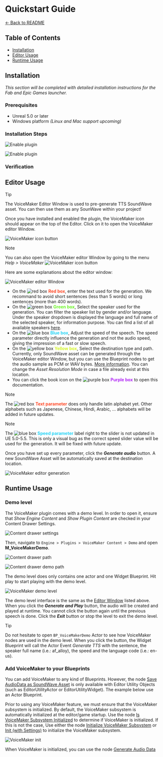 # Quickstart Guide

[← Back to README](README.md)

## Table of Contents
- [Installation](#installation)
- [Editor Usage](#editor-usage)
- [Runtime Usage](#runtime-usage)

## Installation

*This section will be completed with detailed installation instructions for the Fab and Epic Games launcher.*

### Prerequisites

* Unreal 5.0 or later
* Windows platform *(Linux and Mac support upcoming)*

### Installation Steps

![Enable plugin](/res/install_plugin_enable_1.png)

![Enable plugin](/res/install_plugin_enable_2.png)

### Verification

## Editor Usage

> [!TIP]
> The VoiceMaker Editor Window is used to pre-generate TTS SoundWave asset. You can then use them as any SounWave within your project!

Once you have installed and enabled the plugin, the VoiceMaker icon should appear on the top of the Editor. Click on it to open the VoiceMaker editor Window.

![VoiceMaker icon button](/res/usage_editor_button_1.png)

> [!NOTE]
> You can also open the VoiceMaker editor Window by going to the menu *Help > VoiceMaker*
> ![VoiceMaker icon button](/res/usage_editor_button_2.png)

Here are some explanations about the editor window:

![VoiceMaker editor Window](res/usage_editor_window.png)

* On the ![red box](https://placehold.co/10x10/ff4927/ff4927) <b style="color: #FF4927">Red box</b>, enter the text used for the generation. We recommand to avoid short sentences (less than 5 words) or long sentences (more than 400 words).
* On the ![green box](https://placehold.co/10x10/6cf527/6cf527) <b style="color: #6CF527">Green box</b>, Select the speaker used for the generation. You can filter the speaker list by gender and/or language. Under the speaker dropdown is displayed the language and full name of the selected speaker, for information purpose. You can find a list of all available speakers [here](voices.md).
* On the ![blue box](https://placehold.co/10x10/27d3f5/27d3f5) <b style="color: #27D3F5">Blue box</b>, Adjust the speed of the speech. The speed parameter directly influence the generation and not the audio speed, giving the impression of a fast or slow speech.
* On the ![yellow box](https://placehold.co/10x10/d3f527/d3f527) <b style="color: #D3F527">Yellow box</b>, Select the destination type and path. Currently, only SoundWave asset can be generated through the VoiceMaker editor Window, but you can use the Blueprint nodes to get the audio sample as PCM or WAV bytes. [More information](bp_library.md#audio-data-to-pcm-data). You can change the *Asset Resolution Mode* in case a file already exist at this location. 
* You can click the book icon on the ![purple box](https://placehold.co/10x10/b027f5/b027f5) <b style="color: #B027F5">Purple box</b> to open this documentation.

> [!NOTE]
> The ![red box](https://placehold.co/10x10/ff4927/ff4927) <b style="color: #FF4927">Text parameter</b> does only handle latin alphabet yet. Other alphabets such as Japenese, Chinese, Hindi, Arabic, ... alphabets will be added in future updates. 

> [!NOTE]
> The ![blue box](https://placehold.co/10x10/27d3f5/27d3f5) <b style="color: #27D3F5">Speed parameter</b> label right to the slider is not updated in UE 5.0-5.5. This is only a visual bug as the correct speed slider value will be used for the generation. It will be fixed with future update.

Once you have set up every parameter, click the ***Generate audio*** button. A new SoundWave Asset will be automatically saved at the destination location.

![VoiceMaker editor generation](/res/usage_editor_result.png)

## Runtime Usage

### Demo level

The VoiceMaker plugin comes with a demo level. In order to open it, ensure that *Show Engine Content* and *Show Plugin Content* are checked in your Content Drawer Settings.

![Content drawer settings](/res/usage_runtime_drawer_settings.png)

Then, navigate to `Engine > Plugins > VoiceMaker Content > Demo` and open **M_VoiceMakerDemo**.

![Content drawer path](/res/usage_runtime_demo_path_1.png)

![Content drawer demo path](/res/usage_runtime_demo_path_2.png)

The demo level does only contains one actor and one Widget Blueprint. Hit play to start playing with the demo level.

![VoiceMaker demo level](/res/usage_runtime_demo.png)

The demo level interface is the same as the [Editor Window](#editor-usage) listed above. When you click the ***Generate and Play*** button, the audio will be created and played at runtime. You cannot click the button again until the previous speech is done. Click the ***Exit*** button or stop the level to exit the demo level.

> [!TIP]
> Do not hesitate to open `BP_VoiceMakerDemo` Actor to see how VoiceMaker nodes are used in the demo level. When you click the button, the Widget Blueprint will call the Actor Event *Generate TTS* with the sentence, the speaker full name (i.e.: af_alloy), the speed and the language code (i.e.: en-us).

### Add VoiceMaker to your Blueprints

You can add VoiceMaker to any kind of Blueprints. However, the node  [Save AudioData as SoundWave Asset](bp_library.md#save-audiodata-as-soundwave-asset) is only available with Editor Utility Objects (such as EditorUtilityActor or EditorUtilityWidget). The example below use an Actor Blueprint.

Prior to using any VoiceMaker feature, we must ensure that the VoiceMaker subsystem is initialized. By default, the VoiceMaker subsystem is automatically initialized at the editor/game startup. Use the node [Is VoiceMaker Subsystem Initialized](bp_library.md#is-voicemaker-subsystem-initialized) to determine if VoiceMaker is initialized. If this is not the case, Use either the node [Initialize VoiceMaker Subsystem](bp_library#initialize-voicemaker-subsystem) or [Init (with Settings)](subsystem.md#init-with-settings) to initialize the VoiceMaker subsystem.

![VoiceMaker init](res/usage_runtime_init.png)

When VoiceMaker is initialized, you can use the node [Generate Audio Data](bp_library.md#generate-audio-data)